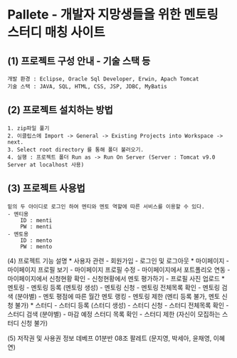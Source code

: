 # Pallete - 개발자 지망생들을 위한 멘토링 스터디 매칭 사이트

## (1) 프로젝트 구성 안내 -  기술 스택 등
```
개발 환경 : Eclipse, Oracle Sql Developer, Erwin, Apach Tomcat
기술 스택 : JAVA, SQL, HTML, CSS, JSP, JDBC, MyBatis
```

## (2) 프로젝트 설치하는 방법 
```
1. zip파일 풀기
2. 이클립스에 Import -> General -> Existing Projects into Workspace -> next.
3. Select root directory 를 통해 폴더 불러오기.
4. 실행 : 프로젝트 폴더 Run as -> Run On Server (Server : Tomcat v9.0 Server at localhost 사용)
```

## (3) 프로젝트 사용법
```
밑의 두 아이디로 로그인 하여 멘티와 멘토 역할에 따른 서비스를 이용할 수 있다.
- 멘티용
	ID : menti
	PW : menti	
- 멘토용
	ID : mento
	PW : mento
```

(4) 프로젝트 기능 설명
	* 사용자 관련
		- 회원가입
		- 로그인 및 로그아웃
	* 마이페이지
		- 마이페이지 프로필 보기
		- 마이페이지 프로필 수정
		- 마이페이지에서 포트폴리오 연동
		- 마이페이지에서 신청현황 확인
		- 신청현황에서 멘토 평가하기
		- 프로필 사진 업로드
	* 멘토링
		- 멘토링 등록 (멘토링 생성) 
		- 멘토링 신청
		- 멘토링 전체목록 확인
		- 멘토링 검색 (분야별)
		- 멘토 평점에 따른 월간 멘토 랭킹
		- 멘토링 제한 (멘티 등록 불가, 멘토 신청 불가)
	* 스터디
		- 스터디 등록 (스터디 생성)
		- 스터디 신청 
		- 스터디 전체목록 확인
		- 스터디 검색 (분야별)
		- 마감 예정 스터디 목록 확인
		- 스터디 제한 (자신이 모집하는 스터디 신청 불가)

(5) 저작권 및 사용권 정보
	데베프 01분반 08조 팔레트 (문지영, 박세아, 윤채영, 이혜연)

